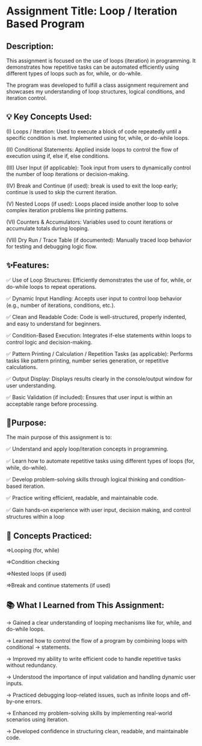 
#  Assignment Title: Loop / Iteration Based Program




## Description:
This assignment is focused on the use of loops (iteration) in programming. It demonstrates how repetitive tasks can be automated efficiently using different types of loops such as for, while, or do-while.

The program was developed to fulfill a class assignment requirement and showcases my understanding of loop structures, logical conditions, and iteration control.


## 💡 Key Concepts Used:
(I) Loops / Iteration:
Used to execute a block of code repeatedly until a specific condition is met. Implemented using for, while, or do-while loops.

(II) Conditional Statements:
Applied inside loops to control the flow of execution using if, else if, else conditions.

(III) User Input (if applicable):
Took input from users to dynamically control the number of loop iterations or decision-making.

(IV) Break and Continue (if used):
break is used to exit the loop early; continue is used to skip the current iteration.

(V) Nested Loops (if used):
Loops placed inside another loop to solve complex iteration problems like printing patterns.

(VI) Counters & Accumulators:
Variables used to count iterations or accumulate totals during looping.

(VII) Dry Run / Trace Table (if documented):
Manually traced loop behavior for testing and debugging logic flow.


## ✨Features:
✅ Use of Loop Structures:
Efficiently demonstrates the use of for, while, or do-while loops to repeat operations.

✅ Dynamic Input Handling:
Accepts user input to control loop behavior (e.g., number of iterations, conditions, etc.).

✅ Clean and Readable Code:
Code is well-structured, properly indented, and easy to understand for beginners.

✅ Condition-Based Execution:
Integrates if-else statements within loops to control logic and decision-making.

✅ Pattern Printing / Calculation / Repetition Tasks (as applicable):
Performs tasks like pattern printing, number series generation, or repetitive calculations.

✅ Output Display:
Displays results clearly in the console/output window for user understanding.

✅ Basic Validation (if included):
Ensures that user input is within an acceptable range before processing.
## 🔔Purpose:
The main purpose of this assignment is to:

✅ Understand and apply loop/iteration concepts in programming.

✅ Learn how to automate repetitive tasks using different types of loops (for, while, do-while).

✅ Develop problem-solving skills through logical thinking and condition-based iteration.

✅ Practice writing efficient, readable, and maintainable code.

✅ Gain hands-on experience with user input, decision making, and control structures within a loop


## 🧠 Concepts Practiced:
=>Looping (for, while)

=>Condition checking

=>Nested loops (if used)

=>Break and continue statements (if used)


## 📚 What I Learned from This Assignment:
-> Gained a clear understanding of looping mechanisms like for, while, and do-while loops.

-> Learned how to control the flow of a program by combining loops with conditional -> statements.

-> Improved my ability to write efficient code to handle repetitive tasks without redundancy.

-> Understood the importance of input validation and handling dynamic user inputs.

-> Practiced debugging loop-related issues, such as infinite loops and off-by-one errors.

-> Enhanced my problem-solving skills by implementing real-world scenarios using iteration.

-> Developed confidence in structuring clean, readable, and maintainable code.
